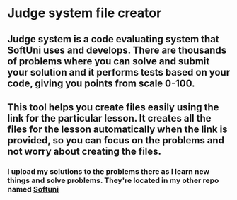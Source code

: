 # Judge system file creator
## Judge system is a code evaluating system that SoftUni uses and develops. There are thousands of problems where you can solve and submit your solution and it performs tests based on your code, giving you points from scale 0-100.

This tool helps you create files easily using the link for the particular lesson. It creates all the files for the lesson automatically when the link is provided, so you can focus on the problems and not worry about creating the files. 
----------------------------
### I upload my solutions to the problems there as I learn new things and solve problems. They're located in my other repo named [Softuni](https://github.com/e-nurtin/SoftUni)
